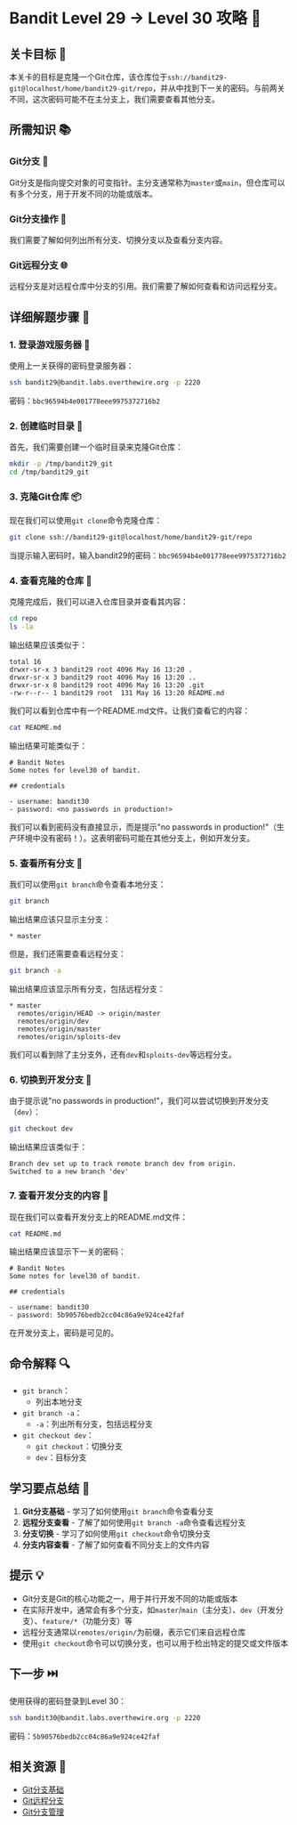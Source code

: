 # Bandit Level 29 → Level 30 攻略 🔀

## 关卡目标 🎯

本关卡的目标是克隆一个Git仓库，该仓库位于`ssh://bandit29-git@localhost/home/bandit29-git/repo`，并从中找到下一关的密码。与前两关不同，这次密码可能不在主分支上，我们需要查看其他分支。

## 所需知识 📚

### Git分支 🔀

Git分支是指向提交对象的可变指针。主分支通常称为`master`或`main`，但仓库可以有多个分支，用于开发不同的功能或版本。

### Git分支操作 🔄

我们需要了解如何列出所有分支、切换分支以及查看分支内容。

### Git远程分支 🌐

远程分支是对远程仓库中分支的引用。我们需要了解如何查看和访问远程分支。

## 详细解题步骤 📝

### 1. 登录游戏服务器 🔐

使用上一关获得的密码登录服务器：

```bash
ssh bandit29@bandit.labs.overthewire.org -p 2220
```

密码：`bbc96594b4e001778eee9975372716b2`

### 2. 创建临时目录 📂

首先，我们需要创建一个临时目录来克隆Git仓库：

```bash
mkdir -p /tmp/bandit29_git
cd /tmp/bandit29_git
```

### 3. 克隆Git仓库 📦

现在我们可以使用`git clone`命令克隆仓库：

```bash
git clone ssh://bandit29-git@localhost/home/bandit29-git/repo
```

当提示输入密码时，输入bandit29的密码：`bbc96594b4e001778eee9975372716b2`

### 4. 查看克隆的仓库 👀

克隆完成后，我们可以进入仓库目录并查看其内容：

```bash
cd repo
ls -la
```

输出结果应该类似于：

```
total 16
drwxr-sr-x 3 bandit29 root 4096 May 16 13:20 .
drwxr-sr-x 3 bandit29 root 4096 May 16 13:20 ..
drwxr-sr-x 8 bandit29 root 4096 May 16 13:20 .git
-rw-r--r-- 1 bandit29 root  131 May 16 13:20 README.md
```

我们可以看到仓库中有一个README.md文件。让我们查看它的内容：

```bash
cat README.md
```

输出结果可能类似于：

```
# Bandit Notes
Some notes for level30 of bandit.

## credentials

- username: bandit30
- password: <no passwords in production!>
```

我们可以看到密码没有直接显示，而是提示"no passwords in production!"（生产环境中没有密码！）。这表明密码可能在其他分支上，例如开发分支。

### 5. 查看所有分支 🔀

我们可以使用`git branch`命令查看本地分支：

```bash
git branch
```

输出结果应该只显示主分支：

```
* master
```

但是，我们还需要查看远程分支：

```bash
git branch -a
```

输出结果应该显示所有分支，包括远程分支：

```
* master
  remotes/origin/HEAD -> origin/master
  remotes/origin/dev
  remotes/origin/master
  remotes/origin/sploits-dev
```

我们可以看到除了主分支外，还有`dev`和`sploits-dev`等远程分支。

### 6. 切换到开发分支 🔄

由于提示说"no passwords in production!"，我们可以尝试切换到开发分支（`dev`）：

```bash
git checkout dev
```

输出结果应该类似于：

```
Branch dev set up to track remote branch dev from origin.
Switched to a new branch 'dev'
```

### 7. 查看开发分支的内容 👀

现在我们可以查看开发分支上的README.md文件：

```bash
cat README.md
```

输出结果应该显示下一关的密码：

```
# Bandit Notes
Some notes for level30 of bandit.

## credentials

- username: bandit30
- password: 5b90576bedb2cc04c86a9e924ce42faf
```

在开发分支上，密码是可见的。

## 命令解释 🔍

- `git branch`：
  - 列出本地分支
- `git branch -a`：
  - `-a`：列出所有分支，包括远程分支
- `git checkout dev`：
  - `git checkout`：切换分支
  - `dev`：目标分支

## 学习要点总结 📌

1. **Git分支基础** - 学习了如何使用`git branch`命令查看分支
2. **远程分支查看** - 了解了如何使用`git branch -a`命令查看远程分支
3. **分支切换** - 学习了如何使用`git checkout`命令切换分支
4. **分支内容查看** - 了解了如何查看不同分支上的文件内容

## 提示 💡

- Git分支是Git的核心功能之一，用于并行开发不同的功能或版本
- 在实际开发中，通常会有多个分支，如`master`/`main`（主分支）、`dev`（开发分支）、`feature/*`（功能分支）等
- 远程分支通常以`remotes/origin/`为前缀，表示它们来自远程仓库
- 使用`git checkout`命令可以切换分支，也可以用于检出特定的提交或文件版本

## 下一步 ⏭️

使用获得的密码登录到Level 30：

```bash
ssh bandit30@bandit.labs.overthewire.org -p 2220
```

密码：`5b90576bedb2cc04c86a9e924ce42faf`

## 相关资源 🔗

- [Git分支基础](https://git-scm.com/book/zh/v2/Git-分支-分支简介)
- [Git远程分支](https://git-scm.com/book/zh/v2/Git-分支-远程分支)
- [Git分支管理](https://git-scm.com/book/zh/v2/Git-分支-分支管理)
